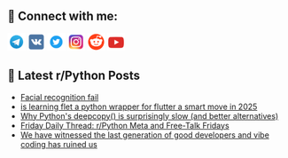 ## 🔎 Connect with me:
[<img src="https://github.com/bullbesh/bullbesh/blob/main/images/Telegram.png" width="32" height="32" />](https://t.me/bullbesh)
[<img src="https://github.com/bullbesh/bullbesh/blob/main/images/VK.png" width="32" height="32" />](https://vk.com/bullbesh)
[<img src="https://github.com/bullbesh/bullbesh/blob/main/images/Twitter.png" width="32" height="32" />](https://twitter.com/bullbesh1)
[<img src="https://github.com/bullbesh/bullbesh/blob/main/images/Instagram.png" width="32" height="32" />](https://www.instagram.com/bullbesh)
[<img src="https://github.com/bullbesh/bullbesh/blob/main/images/Reddit.png" width="32" height="32" />](https://www.reddit.com/user/bullbesh)
[<img src="https://github.com/bullbesh/bullbesh/blob/main/images/YouTube.png" width="32" height="32" />](https://www.youtube.com/channel/UCtfjRs6uzgq5mfm8S06WTcg)

## 📕 Latest r/Python Posts
<!-- BLOG-POST-LIST:START -->
- [Facial recognition fail](https://www.reddit.com/r/Python/comments/1meputs/facial_recognition_fail/)
- [is learning flet a python wrapper for flutter a smart move in 2025](https://www.reddit.com/r/Python/comments/1mendp9/is_learning_flet_a_python_wrapper_for_flutter_a/)
- [Why Python&#39;s deepcopy&lpar;&rpar; is surprisingly slow &lpar;and better alternatives&rpar;](https://www.reddit.com/r/Python/comments/1mehrc0/why_pythons_deepcopy_is_surprisingly_slow_and/)
- [Friday Daily Thread: r/Python Meta and Free-Talk Fridays](https://www.reddit.com/r/Python/comments/1mehndi/friday_daily_thread_rpython_meta_and_freetalk/)
- [We have witnessed the last generation of good developers and vibe coding has ruined us](https://www.reddit.com/r/Python/comments/1meftkn/we_have_witnessed_the_last_generation_of_good/)
<!-- BLOG-POST-LIST:END -->

